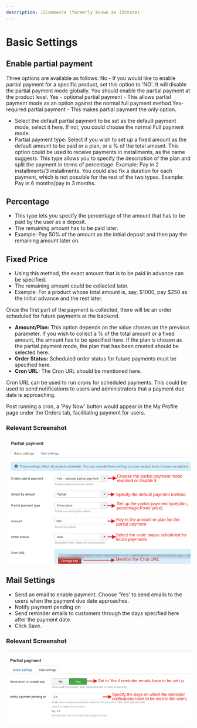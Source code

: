 ```yaml
---
description: J2Commerce (formerly known as J2Store)
---
```


# Basic Settings

## Enable partial payment <a href="#enable-partial-payment" id="enable-partial-payment"></a>

Three options are available as follows: No - If you would like to enable partial payment for a specific product, set this option to 'NO'. It will disable the partial payment mode globally. You should enable the partial payment at the product level. Yes - optional partial payment - This allows partial payment mode as an option against the normal full payment method.Yes-required partial payment - This makes partial payment the only option.

* Select the default partial payment to be set as the default payment mode, select it here. If not, you could choose the normal Full payment mode.
* Partial payment type: Select if you wish to set up a fixed amount as the default amount to be paid or a plan, or a % of the total amount. This option could be used to receive payments in installments, as the name suggests. This type allows you to specify the description of the plan and split the payment in terms of percentage. Example: Pay in 2 installments/3 installments. You could also fix a duration for each payment, which is not possible for the rest of the two types. Example: Pay in 6 months/pay in 3 months.

## Percentage <a href="#percentage" id="percentage"></a>

* This type lets you specify the percentage of the amount that has to be paid by the user as a deposit.
* The remaining amount has to be paid later.
* Example: Pay 50% of the amount as the initial deposit and then pay the remaining amount later on.

## Fixed Price <a href="#fixed-price" id="fixed-price"></a>

* Using this method, the exact amount that is to be paid in advance can be specified.
* The remaining amount could be collected later.
* Example: For a product whose total amount is, say, $1000, pay $250 as the initial advance and the rest later.

Once the first part of the payment is collected, there will be an order scheduled for future payments at the backend.

* **Amount/Plan:** This option depends on the value chosen on the previous parameter. If you wish to collect a % of the total amount or a fixed amount, the amount has to be specified here. If the plan is chosen as the partial payment mode, the plan that has been created should be selected here.
* **Order Status:** Scheduled order status for future payments must be specified here.
* **Cron URL:** The Cron URL should be mentioned here.

Cron URL can be used to run crons for scheduled payments. This could be used to send notifications to users and administrators that a payment due date is approaching.

Post running a cron, a 'Pay Now' button would appear in the My Profile page under the Orders tab, facilitating payment for users.

### Relevant Screenshot <a href="#relevant-screenshot" id="relevant-screenshot"></a>

![basic settings](https://raw.githubusercontent.com/j2store/doc-images/master/partial-payments/basic-settings/app_partialpaymentbasicsettings.png)

## Mail Settings <a href="#mail-settings" id="mail-settings"></a>

* Send an email to enable payment. Choose 'Yes' to send emails to the users when the payment due date approaches.
* Notify payment pending on
* Send reminder emails to customers through the days specified here after the payment date.
* Click Save.

### Relevant Screenshot <a href="#relevant-screenshot-1" id="relevant-screenshot-1"></a>

![mail settings](https://raw.githubusercontent.com/j2store/doc-images/master/partial-payments/basic-settings/app_partialpaymentmailsettings.png)
